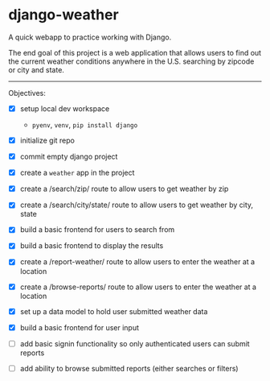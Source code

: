 # django-weather

A quick webapp to practice working with Django.

The end goal of this project is a web application that allows users to find out the current weather conditions anywhere in the U.S. searching by zipcode or city and state.

---

Objectives:

- [x] setup local dev workspace
    - `pyenv`, `venv`, `pip install django`
- [x] initialize git repo

- [x] commit empty django project

- [x] create a `weather` app in the project

- [x] create a /search/zip/ route to allow users to get weather by zip

- [x] create a /search/city/state/ route to allow users to get weather by city, state

- [x] build a basic frontend for users to search from

- [x] build a basic frontend to display the results

- [x] create a /report-weather/ route to allow users to enter the weather at a location

- [x] create a /browse-reports/ route to allow users to enter the weather at a location

- [x] set up a data model to hold user submitted weather data 

- [x] build a basic frontend for user input

- [ ] add basic signin functionality so only authenticated users can submit reports

- [ ] add ability to browse submitted reports (either searches or filters)